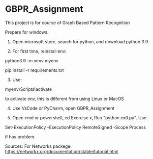 # GBPR_Assignment

This project is for course of Graph Based Pattern Recognition

Prepare for windows:

1. Open microsoft store, search for python, and download python 3.9

2. For first time, reinstall env:

python3.9 -m venv myenv

pip install -r requirements.txt

3. Use:

myenv\Scripts\activate 

to activate env, this is different from using Linux or MacOS

4. Use VsCode or PyCharm, open GBPR_Assignment

5. Open cmd or powershell, cd Exercise x, Run "python ex0.py". Use:

Set-ExecutionPolicy -ExecutionPolicy RemoteSigned -Scope Process

if has problem.

Sources:
For Networks packege: https://networkx.org/documentation/stable/tutorial.html
